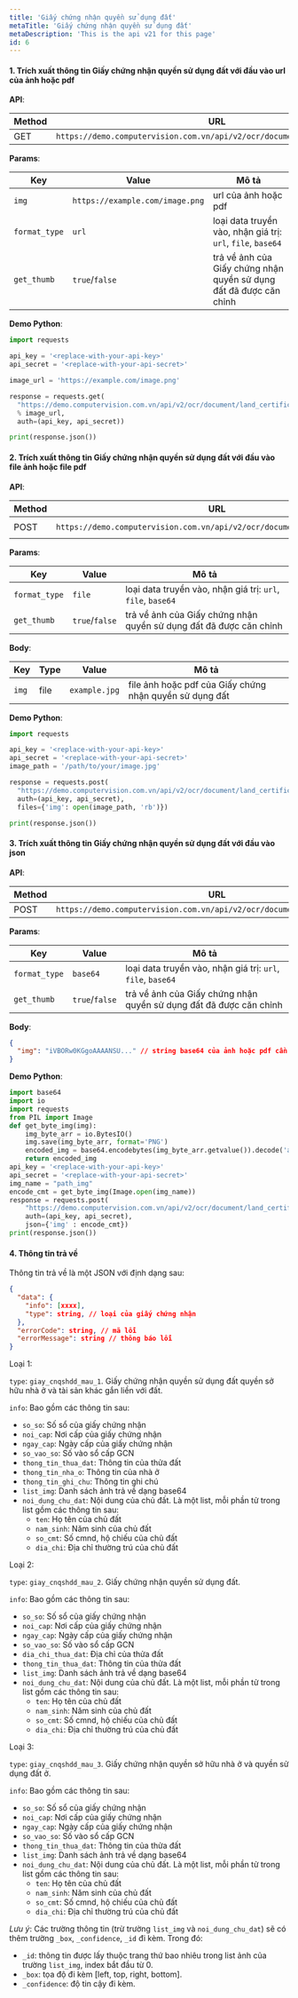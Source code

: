 ```yaml
---
title: 'Giấy chứng nhận quyền sử dụng đất'
metaTitle: 'Giấy chứng nhận quyền sử dụng đất'
metaDescription: 'This is the api v21 for this page'
id: 6
---
```


#### 1. Trích xuất thông tin Giấy chứng nhận quyền sử dụng đất với đầu vào url của ảnh hoặc pdf

**API**:

| Method | URL                                                                       |
| ------ | ------------------------------------------------------------------------- |
| GET    | `https://demo.computervision.com.vn/api/v2/ocr/document/land_certificate` |

**Params**:

| Key           | Value                           | Mô tả                                                              |
| ------------- | ------------------------------- | ------------------------------------------------------------------ |
| `img`         | `https://example.com/image.png` | url của ảnh hoặc pdf                                               |
| `format_type` | `url`                           | loại data truyền vào, nhận giá trị: `url`, `file`, `base64`        |
| `get_thumb`   | `true`/`false`                  | trả về ảnh của Giấy chứng nhận quyền sử dụng đất đã được căn chỉnh |

**Demo Python**:

```python
import requests

api_key = '<replace-with-your-api-key>'
api_secret = '<replace-with-your-api-secret>'

image_url = 'https://example.com/image.png'

response = requests.get(
  "https://demo.computervision.com.vn/api/v2/ocr/document/land_certificate?img=%s&format_type=url&get_thumb=false"
  % image_url,
  auth=(api_key, api_secret))

print(response.json())

```

#### 2. Trích xuất thông tin Giấy chứng nhận quyền sử dụng đất với đầu vào file ảnh hoặc file pdf

**API**:

| Method | URL                                                                       | content-type          |
| ------ | ------------------------------------------------------------------------- | --------------------- |
| POST   | `https://demo.computervision.com.vn/api/v2/ocr/document/land_certificate` | `multipart/form-data` |

**Params**:

| Key           | Value          | Mô tả                                                              |
| ------------- | -------------- | ------------------------------------------------------------------ |
| `format_type` | `file`         | loại data truyền vào, nhận giá trị: `url`, `file`, `base64`        |
| `get_thumb`   | `true`/`false` | trả về ảnh của Giấy chứng nhận quyền sử dụng đất đã được căn chỉnh |

**Body**:

| Key   | Type | Value         | Mô tả                                                   |
| ----- | ---- | ------------- | ------------------------------------------------------- |
| `img` | file | `example.jpg` | file ảnh hoặc pdf của Giấy chứng nhận quyền sử dụng đất |

**Demo Python**:

```python
import requests

api_key = '<replace-with-your-api-key>'
api_secret = '<replace-with-your-api-secret>'
image_path = '/path/to/your/image.jpg'

response = requests.post(
  "https://demo.computervision.com.vn/api/v2/ocr/document/land_certificate?format_type=file&get_thumb=false",
  auth=(api_key, api_secret),
  files={'img': open(image_path, 'rb')})

print(response.json())

```

#### 3. Trích xuất thông tin Giấy chứng nhận quyền sử dụng đất với đầu vào json

**API**:

| Method | URL                                                                       | content-type       |
| ------ | ------------------------------------------------------------------------- | ------------------ |
| POST   | `https://demo.computervision.com.vn/api/v2/ocr/document/land_certificate` | `application/json` |

**Params**:

| Key           | Value          | Mô tả                                                              |
| ------------- | -------------- | ------------------------------------------------------------------ |
| `format_type` | `base64`       | loại data truyền vào, nhận giá trị: `url`, `file`, `base64`        |
| `get_thumb`   | `true`/`false` | trả về ảnh của Giấy chứng nhận quyền sử dụng đất đã được căn chỉnh |

**Body**:

```json
{
  "img": "iVBORw0KGgoAAAANSU..." // string base64 của ảnh hoặc pdf cần trích xuất
}
```

**Demo Python**:

```python
import base64
import io
import requests
from PIL import Image
def get_byte_img(img):
    img_byte_arr = io.BytesIO()
    img.save(img_byte_arr, format='PNG')
    encoded_img = base64.encodebytes(img_byte_arr.getvalue()).decode('ascii')
    return encoded_img
api_key = '<replace-with-your-api-key>'
api_secret = '<replace-with-your-api-secret>'
img_name = "path_img"
encode_cmt = get_byte_img(Image.open(img_name))
response = requests.post(
    "https://demo.computervision.com.vn/api/v2/ocr/document/land_certificate?format_type=base64&get_thumb=false",
    auth=(api_key, api_secret),
    json={'img' : encode_cmt})
print(response.json())
```

#### 4. Thông tin trả về

Thông tin trả về là một JSON với định dạng sau:

```json
{
  "data": {
    "info": [xxxx],
    "type": string, // loại của giấy chứng nhận
  },
  "errorCode": string, // mã lỗi
  "errorMessage": string // thông báo lỗi
}
```

Loại 1:

`type`: `giay_cnqshdd_mau_1`. Giấy chứng nhận quyền sử dụng đất quyền sở hữu nhà ở và tài sản khác gắn liền với đất.

`info`: Bao gồm các thông tin sau:

- `so_so`: Số sổ của giấy chứng nhận
- `noi_cap`: Nơi cấp của giấy chứng nhận
- `ngay_cap`: Ngày cấp của giấy chứng nhận
- `so_vao_so`: Số vào sổ cấp GCN
- `thong_tin_thua_dat`: Thông tin của thửa đất
- `thong_tin_nha_o`: Thông tin của nhà ở
- `thong_tin_ghi_chu`: Thông tin ghi chú
- `list_img`: Danh sách ảnh trả về dạng base64
- `noi_dung_chu_dat`: Nội dung của chủ đất. Là một list, mỗi phần tử trong list gồm các thông tin sau:
  - `ten`: Họ tên của chủ đất
  - `nam_sinh`: Năm sinh của chủ đất
  - `so_cmt`: Số cmnd, hộ chiếu của chủ đất
  - `dia_chi`: Địa chỉ thường trú của chủ đất

Loại 2:

`type`: `giay_cnqshdd_mau_2`. Giấy chứng nhận quyền sử dụng đất.

`info`: Bao gồm các thông tin sau:

- `so_so`: Số sổ của giấy chứng nhận
- `noi_cap`: Nơi cấp của giấy chứng nhận
- `ngay_cap`: Ngày cấp của giấy chứng nhận
- `so_vao_so`: Số vào sổ cấp GCN
- `dia_chi_thua_dat`: Địa chỉ của thửa đất
- `thong_tin_thua_dat`: Thông tin của thửa đất
- `list_img`: Danh sách ảnh trả về dạng base64
- `noi_dung_chu_dat`: Nội dung của chủ đất. Là một list, mỗi phần tử trong list gồm các thông tin sau:
  - `ten`: Họ tên của chủ đất
  - `nam_sinh`: Năm sinh của chủ đất
  - `so_cmt`: Số cmnd, hộ chiếu của chủ đất
  - `dia_chi`: Địa chỉ thường trú của chủ đất

Loại 3:

`type`: `giay_cnqshdd_mau_3`. Giấy chứng nhận quyền sở hữu nhà ở và quyền sử dụng đất ở.

`info`: Bao gồm các thông tin sau:

- `so_so`: Số sổ của giấy chứng nhận
- `noi_cap`: Nơi cấp của giấy chứng nhận
- `ngay_cap`: Ngày cấp của giấy chứng nhận
- `so_vao_so`: Số vào sổ cấp GCN
- `thong_tin_thua_dat`: Thông tin của thửa đất
- `list_img`: Danh sách ảnh trả về dạng base64
- `noi_dung_chu_dat`: Nội dung của chủ đất. Là một list, mỗi phần tử trong list gồm các thông tin sau:
  - `ten`: Họ tên của chủ đất
  - `nam_sinh`: Năm sinh của chủ đất
  - `so_cmt`: Số cmnd, hộ chiếu của chủ đất
  - `dia_chi`: Địa chỉ thường trú của chủ đất

_Lưu ý_: Các trường thông tin (trừ trường `list_img` và `noi_dung_chu_dat`) sẽ có thêm trường `_box`, `_confidence`, `_id` đi kèm. Trong đó:

- `_id`: thông tin được lấy thuộc trang thứ bao nhiêu trong list ảnh của trường `list_img`, index bắt đầu từ 0.
- `_box`: tọa độ đi kèm [left, top, right, bottom].
- `_confidence`: độ tin cậy đi kèm.
